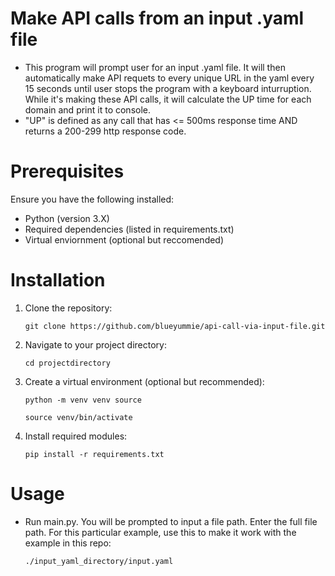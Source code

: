 # Make API calls from an input .yaml file
- This program will prompt user for an input .yaml file.  It will then automatically make API requets to every unique URL in the yaml every 15 seconds until user stops the program with a keyboard inturruption. While it's making these API calls, it will calculate the UP time for each domain and print it to console.
- "UP" is defined as any call that has <= 500ms response time AND returns a 200-299 http response code.

# Prerequisites
Ensure you have the following installed:
- Python (version 3.X)
- Required dependencies (listed in requirements.txt)
- Virtual enviornment (optional but reccomended)

# Installation
1. Clone the repository:
   
   ```git clone https://github.com/blueyummie/api-call-via-input-file.git```
2. Navigate to your project directory:

   ```cd projectdirectory```

3. Create a virtual environment (optional but recommended):

   ```python -m venv venv source```
   
   ```source venv/bin/activate```
4. Install required modules:

   ```pip install -r requirements.txt```

# Usage
- Run main.py. You will be prompted to input a file path. Enter the full file path. For this particular example, use this to make it work with the example in this repo:

   ```./input_yaml_directory/input.yaml```

